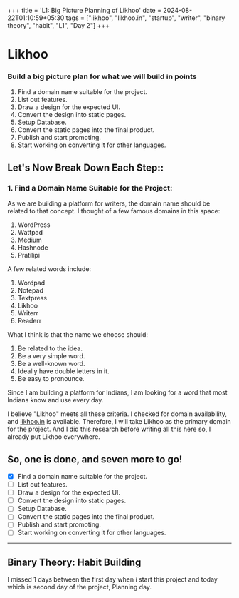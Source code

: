 +++
title = 'L1: Big Picture Planning of Likhoo'
date = 2024-08-22T01:10:59+05:30
tags = ["likhoo", "likhoo.in", "startup", "writer", "binary theory", "habit", "L1", "Day 2"]
+++


# Likhoo 
### Build a big picture plan for what we will build in points 
1. Find a domain name suitable for the project.
2. List out features.
3. Draw a design for the expected UI.
4. Convert the design into static pages.
5. Setup Database.
6. Convert the static pages into the final product.
7. Publish and start promoting.
8. Start working on converting it for other languages.


## Let's Now Break Down Each Step:: 
### 1. Find a Domain Name Suitable for the Project:

As we are building a platform for writers, the domain name should be related to that concept. I thought of a few famous domains in this space: 
1. WordPress
2. Wattpad
3. Medium
4. Hashnode
5. Pratilipi 

A few related words include: 
1. Wordpad 
2. Notepad 
3. Textpress
4. Likhoo
5. Writerr
6. Readerr

What I think is that the name we choose should:

1. Be related to the idea. 
2. Be a very simple word.
3. Be a well-known word.
4. Ideally have double letters in it.
5. Be easy to pronounce.

Since I am building a platform for Indians, I am looking for a word that most Indians know and use every day.


I believe "Likhoo" meets all these criteria. I checked for domain availability, and [likhoo.in](likhoo.in) is available. Therefore, I will take Likhoo as the primary domain for the project. And I did this research before writing all this here so, I already put Likhoo everywhere. 


So, one is done, and seven more to go!
---
- [x] Find a domain name suitable for the project.
- [ ] List out features.
- [ ] Draw a design for the expected UI.
- [ ] Convert the design into static pages.
- [ ] Setup Database.
- [ ] Convert the static pages into the final product.
- [ ] Publish and start promoting.
- [ ] Start working on converting it for other languages.
---





## Binary Theory: Habit Building 
I missed 1 days between the first day when i start this project and today which is second day of the project, Planning day.
